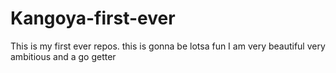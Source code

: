 # Kangoya-first-ever
This is my first ever repos. this is gonna be lotsa fun 
I am very beautiful
very ambitious and a go getter
